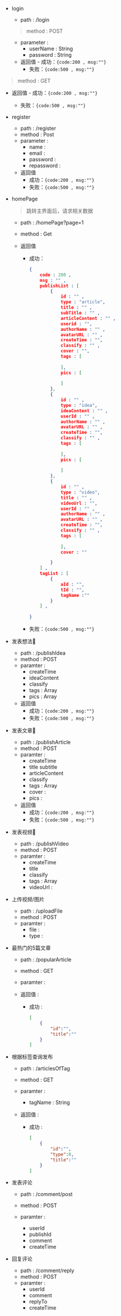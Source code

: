 - login
    - path : /login

    > method : POST

    - parameter : 
        - userName : String
        - password : String
    - 返回值
           - 成功：`{code:200 , msg:""}`
        - 失败：`{code:500 , msg:""}`
    
> method : GET

- 返回值
           - 成功：`{code:200 , msg:""}`
       
     - 失败：`{code:500 , msg:""}`
    
- register
    - path : /register
    - method : Post
    - parameter : 
        - name :
        - email : 
        - password :
        - repassword : 
    - 返回值
        - 成功：`{code:200 , msg:""}`
        - 失败：`{code:500 , msg:""}`
    
- homePage

    > 跳转主界面后，请求相关数据

    - path : /homePage?page=1

    - method : Get

    - 返回值

        - 成功：

            ```json
            {
                code : 200 ,
                msg : "" ,
                publishList : [
                    {
                        id : "" ,
                        type : "article",
                        title : "" ,
                        subTitle : "" ,
                        articleContent : "" ,
                        userid : "",
                        authorName : "" ,
                        avatarURL : "" ,
                        createTime : "",
                        classify : "" ,
                        cover : "",
                        tags : [
                            
                        ],
                        pics : [
                            
                        ]
                    },
                    {
                        id : "" ,
                        type : "idea",
                        ideaContent : "" ,
                        userId : "" ,
                        authorName : "" ,
                        avatarURL : "" ,
                        createTime : "",
                        classify : "" ,
                        tags : [
                            
                        ],
                        pics : [
                            
                        ]
                    },
                    {
                        id : "" ,
                        type : "video",
                        title : "" ,
                        videoUrl : "",
                        userId : "" ,
                        authorName : "" ,
                        avatarURL : "" ,
                        createTime : "",
                        classify : "" ,
                        tags : [
                            
                        ],
                        cover : "" 
            
                    }
                ] ,
                tagList : [
                    {
                        aId : "",
                        tId : "",
                        tagName :""
                    }
                ] ,
                
            }
            ```
            
        - 失败：`{code:500 , msg:""}`
    
- 发表想法:thinking:

    - path : /publishIdea
    - method : POST
    - paramter : 
        - createTime 
        - ideaContent
        - classify
        - tags : Array
        - pics : Array
    - 返回值
        - 成功：`{code:200 , msg:""}`
        - 失败：`{code:500 , msg:""}`
    
- 发表文章:blue_book:

    - path : /publishArticle
    - method : POST
    - paramter :
        - createTime     
        - title
          subtitle
        - articleContent      
        - classify
        - tags : Array
        - cover : 
        - pics :
    - 返回值
        - 成功：`{code:200 , msg:""}`
        - 失败：`{code:500 , msg:""}`
    
- 发表视频:movie_camera:

    - path : /publishVideo
    - method : POST
    - paramter :
        - createTime     
        - title 
        - classify
        - tags : Array
        -  videoUrl  :

- 上传视频​/图片​
    - path :  /uploadFile
    - method : POST
    - paramter : 
        - file : 
        - type :
    
- 最热门的5篇文章

    - path : /popularArticle

    - method : GET

    - paramter :

    - 返回值 :

        - 成功 :

            ```json
            [
                {
                    "id":"",
                    "title":""
                }
            ]
            ```

            

- 根据标签查询发布

    - path : /articlesOfTag

    - method : GET

    - paramter :

        - tagName : String

    - 返回值 :

        - 成功 :

            ```json
            [
                {
                    "id":"",
                    "type":0,
                    "title":""
                }
            ]
            ```

            

- 发表评论

    - path : /comment/post

    - method : POST 

    - paramter : 

        - userId
        - publishId
        - comment
        - createTime

        

- 回复评论

    - path :  /comment/reply
    - method : POST
    - paramter : 
        - userId
        - comment
        - replyTo
        - createTime